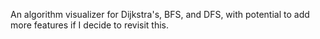 An algorithm visualizer for Dijkstra's, BFS, and DFS, with potential to add more features if I decide to revisit this.